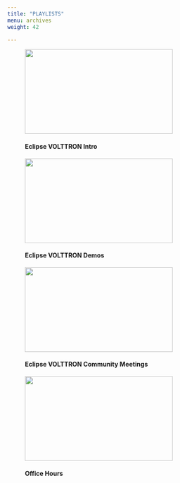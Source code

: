 ```yaml
---
title: "PLAYLISTS"
menu: archives
weight: 42

---
```


<div class="playlist-wrapper-flex">
    <figure class="PlaylistFig">
        <a href="https://www.youtube.com/playlist?list=PLdW5J6qhxuwArRdyV1reXICYCL_6Nwz9h" target="_blank" rel="noopener noreferrer">
            <img style="width: 35vw; height: 20vw;" src="https://i.ytimg.com/vi/IBwtCjiBvR0/maxresdefault.jpg">
        </a>
        <h4>Eclipse VOLTTRON Intro</h4>
    </figure>
    <figure class="PlaylistFig">
        <a href="https://www.youtube.com/playlist?list=PLdW5J6qhxuwD_C16V8TkqYytyzhr4xqcm" target="_blank" rel="noopener noreferrer">
            <img style="width: 35vw; height: 20vw;" src="https://i.ytimg.com/vi/X7nYZLysOM0/maxresdefault.jpg">
        </a>
        <h4>Eclipse VOLTTRON Demos</h4>
    </figure>
    <figure class="PlaylistFig" >
        <a href="https://www.youtube.com/playlist?list=PLdW5J6qhxuwDExyPIcfFiOBHoSQWPWGD4" target="_blank" rel="noopener noreferrer">
            <img style="width: 35vw; height: 20vw;" src="https://i.ytimg.com/vi/bQ_7IBF-y70/maxresdefault.jpg">
        </a>
        <h4>Eclipse VOLTTRON Community Meetings</h4>
    </figure>
    <figure class="PlaylistFig" >
        <a href="https://www.youtube.com/playlist?list=PLdW5J6qhxuwBOMTG64IH4vSt2SXrziHk8" target="_blank" rel="noopener noreferrer">
            <img style="width: 35vw; height: 20vw;" src="https://i.ytimg.com/vi/F1cpeu3FK7s/maxresdefault.jpg">
        </a>
        <h4>Office Hours</h4>
    </figure>
</div>
